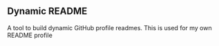 ## Dynamic README

A tool to build dynamic GitHub profile readmes. This is used for my own README profile
